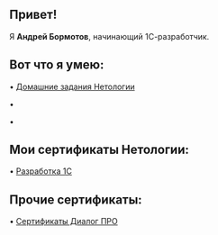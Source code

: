 <h2><strong>Привет!</strong></h2>
<p>Я <strong>Андрей Бормотов</strong>, начинающий 1С-разработчик.</p>
<h2><strong>Вот что я умею:</strong></h2>
</p> <p>&bull; <a href="https://github.com/AndreyBormotov/Netology_Homework">Домашние задания Нетологии</a></p>
<p>&bull;</p>
<p>&bull;</p>
<h2><strong>Мои сертификаты Нетологии:</strong></h2>
</p> <p>&bull; <a href="https://github.com/AndreyBormotov/CertificateNetology">Разработка 1С</a></p>
<h2><strong>Прочие сертификаты:</strong></h2>
</p> <p>&bull; <a href="https://github.com/AndreyBormotov/Certificate_DialogPRO">Сертификаты Диалог ПРО</a></p>

